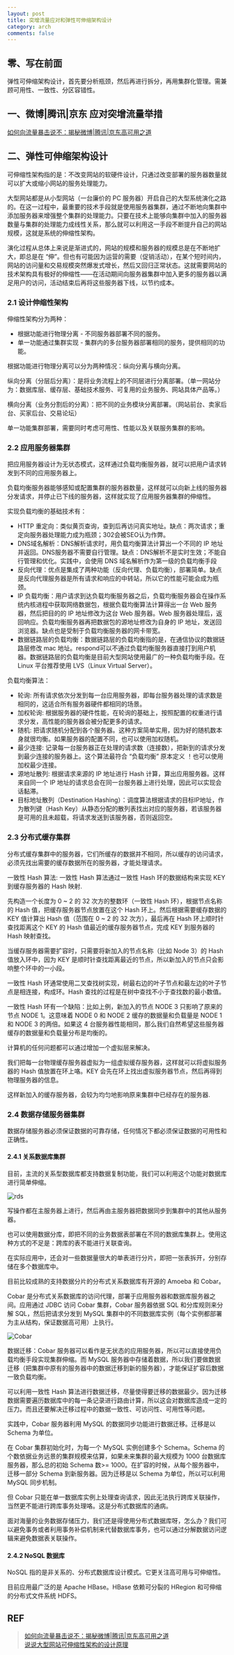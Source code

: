 ```yaml
---
layout: post
title: 突增流量应对和弹性可伸缩架构设计
category: arch
comments: false
---
```


## 零、写在前面

弹性可伸缩架构设计，首先要分析瓶颈，然后再进行拆分，再用集群化管理。需兼顾可用性、一致性、分区容错性。

## 一、微博|腾讯|京东 应对突增流量举措
[如何向流量暴击说不：揭秘微博|腾讯|京东高可用之道](https://cloud.tencent.com/developer/article/1145317)

## 二、弹性可伸缩架构设计
可伸缩性架构指的是：不改变网站的软硬件设计，只通过改变部署的服务器数量就可以扩大或缩小网站的服务处理能力。

大型网站都是从小型网站（一台廉价的 PC 服务器）开启自己的大型系统演化之路的。在这一过程中，最重要的技术手段就是使用服务器集群，通过不断地向集群中添加服务器来增强整个集群的处理能力。只要在技术上能够向集群中加入的服务器数量与集群的处理能力成线性关系，那么就可以利用这一手段不断提升自己的网站规模，这就是系统的伸缩性架构。

演化过程从总体上来说是渐进式的，网站的规模和服务器的规模总是在不断地扩大，即总是在 “伸”。但也有可能因为运营的需要（促销活动），在某个短时间内，网站的访问量和交易规模突然爆发式增长，然后又回归正常状态。这就需要网站的技术架构具有极好的伸缩性——在活动期间向服务器集群中加入更多的服务器以满足用户的访问，活动结束后再将这些服务器下线，以节约成本。

### 2.1 设计伸缩性架构
伸缩性架构分为两种： 

- 根据功能进行物理分离 - 不同服务器部署不同的服务。 
- 单一功能通过集群实现 - 集群内的多台服务器部署相同的服务，提供相同的功能。

根据功能进行物理分离可以分为两种情况：纵向分离与横向分离。

纵向分离（分层后分离）：是将业务流程上的不同层进行分离部署。（单一网站分为：数据库层、缓存层、基础技术服务、可复用的业务服务、网站具体产品等。）

横向分离（业务分割后的分离）：把不同的业务模块分离部署。（网站前台、卖家后台、买家后台、交易论坛）

单一功能集群部署，需要同时考虑可用性、性能以及关联服务集群的影响。

### 2.2 应用服务器集群
把应用服务器设计为无状态模式，这样通过负载均衡服务器，就可以把用户请求转发到不同的应用服务器上。

负载均衡服务器能够感知或配置集群的服务器数量，这样就可以向新上线的服务器分发请求，并停止已下线的服务器，这样就实现了应用服务器集群的伸缩性。

实现负载均衡的基础技术有：

- HTTP 重定向：类似黄页查询，查到后再访问真实地址。缺点：两次请求；重定向服务器处理能力成为瓶颈；302会被SEO认为作弊。
- DNS域名解析：DNS解析请求时，用负载均衡算法计算出一个不同的 IP 地址并返回。DNS服务器不需要自行管理。缺点：DNS解析不是实时生效；不能自行管理和优化。实践中，会使用 DNS 域名解析作为第一级的负载均衡手段
- 反向代理：优点是集成了两种功能（反向代理、负载均衡），部署简单。缺点是反向代理服务器是所有请求和响应的中转站，所以它的性能可能会成为瓶颈。
- IP 负载均衡：用户请求到达负载均衡服务器之后，负载均衡服务器会在操作系统内核进程中获取网络数据包，根据负载均衡算法计算得出一台 Web 服务器，然后把目的的 IP 地址修改为这台 Web 服务器。Web 服务器处理后，返回响应。负载均衡服务器再把数据包的源地址修改为自身的 IP 地址，发送回浏览器。缺点也是受制于负载均衡服务器的网卡带宽。
- 数据链路层的负载均衡：数据链路层的负载均衡指的是，在通信协议的数据链路层修改 mac 地址。respond可以不通过负载均衡服务器直接打到用户机器。数据链路层的负载均衡是目前大型网站使用最广的一种负载均衡手段。在 Linux 平台推荐使用 LVS（Linux Virtual Server）。

负载均衡算法：

- 轮询: 所有请求依次分发到每一台应用服务器，即每台服务器处理的请求数是相同的，这适合所有服务器硬件都相同的场景。
- 加权轮询: 根据服务器的硬件性能，在轮询的基础上，按照配置的权重进行请求分发，高性能的服务器会被分配更多的请求。
- 随机: 把请求随机分配到各个服务器。这种方案简单实用，因为好的随机数本身就很均衡。如果服务器的配置不同，也可以使用加权随机。
- 最少连接: 记录每一台服务器正在处理的请求数（连接数），把新到的请求分发到最少连接的服务器上。这个算法最符合 “负载均衡” 原本定义 ！也可以使用加权最少连接。
- 源地址散列: 根据请求来源的 IP 地址进行 Hash 计算，算出应用服务器。这样来自同一个 IP 地址的请求总会在同一台服务器上进行处理，因此可以实现会话黏滞。
- 目标地址散列（Destination Hashing）：调度算法根据请求的目标IP地址，作为散列键（Hash Key）从静态分配的散列表找出对应的服务器，若该服务器是可用的且未超载，将请求发送到该服务器，否则返回空。

### 2.3 分布式缓存集群
分布式缓存集群中的服务器，它们所缓存的数据并不相同，所以缓存的访问请求，必须先找出需要的缓存数据所在的服务器，才能处理请求。

一致性 Hash 算法: 一致性 Hash 算法通过一致性 Hash 环的数据结构来实现 KEY 到缓存服务器的 Hash 映射.

先构造一个长度为 0 ~ 2 的 32 次方的整数环（一致性 Hash 环），根据节点名称的 Hash 值，把缓存服务器节点放置在这个 Hash 环上。然后根据需要缓存数据的 KEY 值计算出 Hash 值（范围在 0 ~ 2 的 32 次方），最后再在 Hash 环上顺时针查找距离这个 KEY 的 Hash 值最近的缓存服务器节点，完成 KEY 到服务器的 Hash 映射查找。

当缓存服务器需要扩容时，只需要将新加入的节点名称（比如 Node 3）的 Hash 值放入环中，因为 KEY 是顺时针查找距离最近的节点，所以新加入的节点只会影响整个环中的一小段。

一致性 Hash 环通常使用二叉查找树实现，树最右边的叶子节点和最左边的叶子节点是相连接，构成环。Hash 查找的过程是在树中查找不小于查找数的最小数值。

一致性 Hash 环有一个缺陷：比如上例，新加入的节点 NODE 3 只影响了原来的节点 NODE 1。这意味着 NODE 0 和 NODE 2 缓存的数据量和负载量是 NODE 1 和 NODE 3 的两倍。如果这 4 台服务器性能相同，那么我们自然希望这些服务器缓存的数据量和负载量分布是均衡的。

计算机的任何问题都可以通过增加一个虚拟层来解决。

我们把每一台物理缓存服务器虚拟为一组虚拟缓存服务器，这样就可以将虚拟服务器的 Hash 值放置在环上咯。KEY 会先在环上找出虚拟服务器节点，然后再得到物理服务器的信息。

这样新加入的缓存服务器，会较为均匀地影响原来集群中已经存在的服务器.

### 2.4 数据存储服务器集群

数据存储服务器必须保证数据的可靠存储，任何情况下都必须保证数据的可用性和正确性。

#### 2.4.1 关系数据库集群
目前，主流的关系型数据库都支持数据复制功能，我们可以利用这个功能对数据库进行简单伸缩。

![rds](/images/201901/rds.png)

写操作都在主服务器上进行，然后再由主服务器把数据同步到集群中的其他从服务器。

也可以使用数据分库，即把不同的业务数据表部署在不同的数据库集群上。使用这种方式的不足是：跨库的表不能进行关联查询。

在实际应用中，还会对一些数据量很大的单表进行分片，即把一张表拆开，分别存储在多个数据库中。

目前比较成熟的支持数据分片的分布式关系数据库有开源的 Amoeba 和 Cobar。

Cobar 是分布式关系数据库的访问代理，部署于应用服务器和数据库服务器之间。应用通过 JDBC 访问 Cobar 集群，Cobar 服务器依据 SQL 和分库规则来分解 SQL，然后把请求分发到 MySQL 集群中的不同数据库实例（每个实例都部署为主从结构，保证数据高可用）上执行。

![Cobar](/images/201901/cobar.png)

数据迁移：Cobar 服务器可以看作是无状态的应用服务器，所以可以直接使用负载均衡手段实现集群伸缩。而 MySQL 服务器中存储着数据，所以我们要做数据迁移（把集群中原有的服务器中的数据迁移到新的服务器），才能保证扩容后数据一致负载均衡。

可以利用一致性 Hash 算法进行数据迁移，尽量使得要迁移的数据最少。因为迁移数据需要遍历数据库中的每一条记录进行路由计算，所以这会对数据库造成一定的压力。而且还要解决迁移过程中的数据一致性、可访问性、可用性等问题。

实践中，Cobar 服务器利用 MySQL 的数据同步功能进行数据迁移。迁移是以 Schema 为单位。

在 Cobar 集群初始化时，为每一个 MySQL 实例创建多个 Schema。Schema 的个数依据业务远景的集群规模来估算，如果未来集群的最大规模为 1000 台数据库服务器，那么总的初始 Schema 数>= 1000。在扩容的时候，从每个服务器中，迁移一部分 Schema 到新服务器。因为迁移是以 Schema 为单位，所以可以利用 MySQL 同步机制。

但 Cobar 只能在单一数据库实例上处理查询请求，因此无法执行跨库关联操作，当然更不能进行跨库事务处理咯。这是分布式数据库的通病。

面对海量的业务数据存储压力，我们还是得使用分布式数据库呀，怎么办？我们可以避免事务或者利用事务补偿机制来代替数据库事务，也可以通过分解数据访问逻辑来避免数据表关联操作。

#### 2.4.2 NoSQL 数据库
NoSQL 指的是非关系的、分布式数据库设计模式。它更关注高可用与可伸缩性。

目前应用最广泛的是 Apache HBase。HBase 依赖可分裂的 HRegion 和可伸缩的分布式文件系统 HDFS。

## REF
> [如何向流量暴击说不：揭秘微博|腾讯|京东高可用之道](https://cloud.tencent.com/developer/article/1145317)  
> [说说大型网站可伸缩性架构的设计原理](https://blog.csdn.net/deniro_li/article/details/78415186)